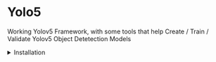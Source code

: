 # Yolo5
Working Yolov5 Framework, with some tools that help Create / Train / Validate Yolov5 Object Detetection Models


<details>
<summary>Installation</summary>
Clone  [repo](https://github.com/ultralytics/yolov5) and install [requirements.txt](https://github.com/ultralytics/yolov5/blob/master/requirements.txt)
```
git clone https://github.com/ultralytics/yolov5  # clone
cd yolov5
pip install -r requirements.txt  # install
```


</details>
